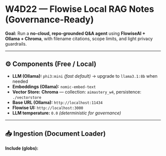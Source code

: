 # W4D22 — Flowise Local RAG Notes (Governance-Ready)

**Goal:** Run a **no-cloud, repo-grounded Q&A agent** using **FlowiseAI + Ollama + Chroma**, with filename citations, scope limits, and light privacy guardrails.

---

## ⚙️ Components (Free / Local)

- **LLM (Ollama):** `phi3:mini` *(fast default)* → upgrade to `llama3.1:8b` when needed  
- **Embeddings (Ollama):** `nomic-embed-text`  
- **Vector Store:** **Chroma** — collection: `aimastery_w4`, persistence: `./vectorstore`  
- **Base URL (Ollama):** `http://localhost:11434`  
- **Flowise UI:** `http://localhost:3000`  
- **LLM temperature:** `0.0` *(deterministic for governance)*

---

## 📥 Ingestion (Document Loader)

**Include (globs):**
